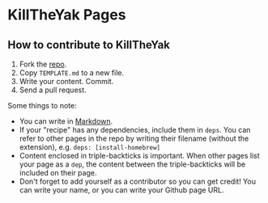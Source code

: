# KillTheYak Pages

## How to contribute to KillTheYak

1. Fork the [repo][].
2. Copy `TEMPLATE.md` to a new file.
3. Write your content. Commit.
4. Send a pull request.

Some things to note:

* You can write in [Markdown][].
* If your "recipe" has any dependencies, include them in `deps`. You can refer to other pages in the repo by writing their filename (without the extension), e.g. `deps: [install-homebrew]`
* Content enclosed in triple-backticks is important. When other pages list your page as a `dep`, the content between the triple-backticks will be included on their page.
* Don't forget to add yourself as a contributor so you can get credit! You can write your name, or you can write your Github page URL. 

[Markdown]: http://daringfireball.net/projects/markdown/
[repo]: https://github.com/sloria/killtheyak-pages
